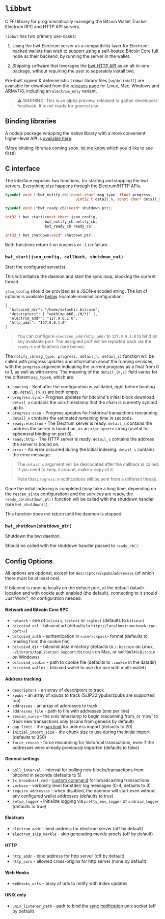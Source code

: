 # `libbwt`

C FFI library for programmatically managing the Bitcoin Wallet Tracker Electrum RPC and HTTP API servers.

`libbwt` has two primary use-cases:

1. Using the bwt Electrum server as a compatibility layer for Electrum-backed wallets
   that wish to support using a self-hosted Bitcoin Core full node as their backend,
   by running the server *in* the wallet.
  
2. Shipping software that leverages the [bwt HTTP API](https://github.com/shesek/bwt#http-api)
   as an all-in-one package, without requiring the user to separately install bwt.

Pre-built signed & deterministic `libbwt` library files (`so`/`dylib`/`dll`) are available for download from the
[releases page](https://github.com/shesek/bwt/releases) for Linux, Mac, Windows and ARMv7/8, including an `electrum_only` variant.

> ⚠️ WARNING: This is an alpha preview, released to gather developers' feedback. It is not ready for general use.

## Binding libraries

A nodejs package wrapping the native library with a more convenient higher-level API is [available here](https://github.com/shesek/bwt/tree/master/contrib/nodejs-bwt-daemon).

(More binding libraries coming soon, [let me know](https://github.com/shesek/bwt/issues/69) which you'd like to see first!)


## C interface

The interface exposes two functions, for starting and stopping the bwt servers.
Everything else happens through the Electrum/HTTP APIs.

```c
typedef void (*bwt_notify_cb)(const char* msg_type, float progress,
                                uint32_t detail_n, const char* detail_s);

typedef void (*bwt_ready_cb)(void* shutdown_ptr);

int32_t bwt_start(const char* json_config,
                  bwt_notify_cb notify_cb,
                  bwt_ready_cb ready_cb);

int32_t bwt_shutdown(void* shutdown_ptr);
```

Both functions return `0` on success or `-1` on failure.

### `bwt_start(json_config, callback, shutdown_out)`

Start the configured server(s).

This will initialize the daemon and start the sync loop, blocking the current thread.

`json_config` should be provided as a JSON-encoded string. The list of options is available [below](#config-options).
Example minimal configuration:

```
{
  "bitcoind_dir": "/home/satoshi/.bitcoin",
  "descriptors": [ "wpkh(xpub66../0/*)" ],
  "electrum_addr": "127.0.0.1:0",
  "http_addr": "127.0.0.1:0"
}
```

> You can configure `electrum_addr`/`http_addr` to `127.0.0.1:0` to bind on any available port.
> The assigned port will be reported back via the `ready:X` notifications (see below).

The `notify_cb(msg_type, progress, detail_n, detail_s)` function will be called with progress updates and information
about the running services, with the `progress` argument indicating the current progress as a float from 0 to 1,
as well as with errors.
The meaning of the `detail_{n,s}` field varies for the different `msg_type`s, which are:

- `booting` - Sent after the configuration is validated, right before booting up. `detail_{n,s}` are both empty.
- `progress:sync` - Progress updates for bitcoind's initial block download. `detail_n` contains the unix timestamp
  that the chain is currently synced up to.
- `progress:scan` - Progress updates for historical transactions rescanning. `detail_n` contains the estimated
  remaining time in seconds.
- `ready:electrum` - The Electrum server is ready. `detail_s` contains the address the server is bound on,
  as an `<ip>:<port>` string (useful for ephemeral binding on port 0).
- `ready:http` - The HTTP server is ready. `detail_s` contains the address the server is bound on.
- `error` - An error occurred during the initial indexing. `detail_s` contains the error message.

> The `detail_s` argument will be deallocated after the callback is called. If you need to keep it around, make a copy of it.
>
> Note that `progress:X` notifications will be sent from a different thread.

Once the initial indexing is completed (may take a long time, depending on the `rescan_since` configuration)
and the services are ready, the `ready_cb(shutdown_ptr)` function will be
called with the shutdown handler (see `bwt_shutdown()`).

This function does not return until the daemon is stopped.

### `bwt_shutdown(shutdown_ptr)`

Shutdown the bwt daemon.

Should be called with the shutdown handler passed to `ready_cb()`.

## Config Options

All options are optional, except for `descriptors`/`xpubs`/`addresses` (of which there must be at least one).

If bitcoind is running locally on the default port, at the default datadir location and with cookie auth enabled (the default), connecting to it should Just Work™, no configuration needed.

#### Network and Bitcoin Core RPC
- `network` - one of `bitcoin`, `testnet` or `regtest` (defaults to `bitcoin`)
- `bitcoind_url` - bitcoind url (defaults to `http://localhost:<network-rpc-port>/`)
- `bitcoind_auth` - authentication in `<user>:<pass>` format (defaults to reading from the cookie file)
- `bitcoind_dir` - bitcoind data directory (defaults to `/.bitcoin` on Linux, `~/Library/Application Support/Bitcoin` on Mac, or `%APPDATA%\Bitcoin` on Windows)
- `bitcoind_cookie` - path to cookie file (defaults to `.cookie` in the datadir)
- `bitcoind_wallet` - bitcoind wallet to use (for use with multi-wallet)

#### Address tracking
- `descriptors` - an array of descriptors to track
- `xpubs` - an array of xpubs to track (SLIP32 ypubs/zpubs are supported too)
- `addresses` - an array of addresses to track
- `addresses_file` - path to file with addresses (one per line)
- `rescan_since` - the unix timestamp to begin rescanning from, or 'now' to track new transactions only (scans from genesis by default)
- `gap_limit` - the [gap limit](https://github.com/shesek/bwt#gap-limit) for address import (defaults to 20)
- `initial_import_size` - the chunk size to use during the initial import (defaults to 350)
- `force_rescan` - force rescanning for historical transactions, even if the addresses were already previously imported (defaults to false)

#### General settings
- `poll_interval` - interval for polling new blocks/transactions from bitcoind in seconds (defaults to 5)
- `tx_broadcast_cmd` - [custom command](https://github.com/shesek/bwt#scriptable-transaction-broadcast) for broadcasting transactions
- `verbose` - verbosity level for stderr log messages (0-4, defaults to 0)
- `require_addresses` - when disabled, the daemon will start even without any configured wallet addresses (defaults to true)
- `setup_logger` - initialize logging via `pretty_env_logger` or `android_logger` (defaults to true)

#### Electrum
- `electrum_addr` - bind address for electrum server (off by default)
- `electrum_skip_merkle` - skip generating merkle proofs (off by default)

#### HTTP
- `http_addr` - bind address for http server (off by default)
- `http_cors` - allowed cross-origins for http server (none by default)

#### Web Hooks
- `webhooks_urls` - array of urls to notify with index updates

#### UNIX only
- `unix_listener_path` - path to bind the [sync notification](https://github.com/shesek/bwt#real-time-indexing) unix socket (off by default)
